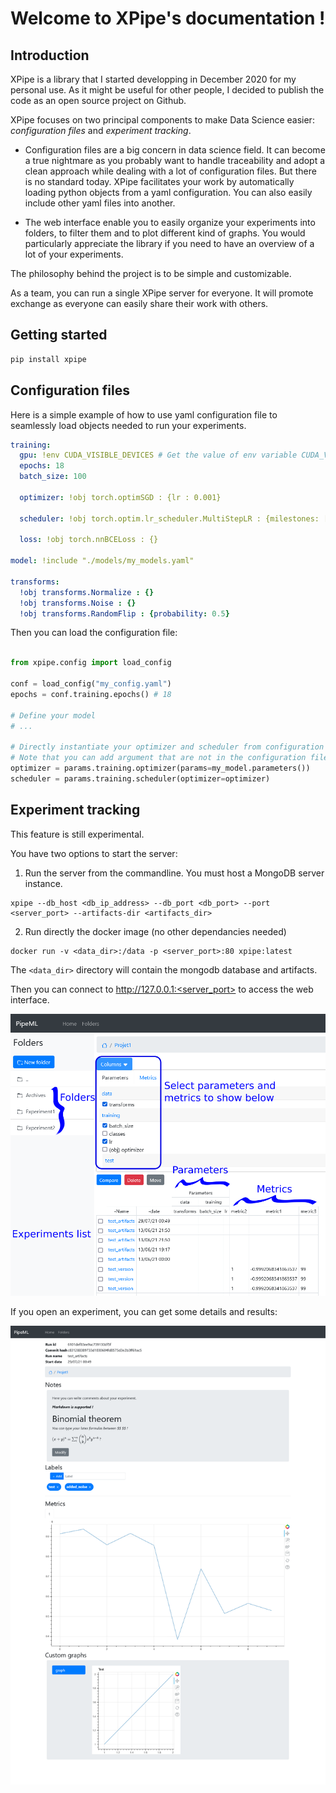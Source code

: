 # Welcome to XPipe's documentation !

## Introduction

XPipe is a library that I started developping in December 2020 for my personal use.
As it might be useful for other people, I decided to publish the code as an open source project on Github.

XPipe focuses on two principal components to make Data Science easier: *configuration files* and *experiment tracking*.

- Configuration files are a big concern in data science field. It can become a true nightmare as you probably want to handle traceability and adopt a clean approach while dealing with a lot of configuration files. But there is no standard today. XPipe facilitates your work by automatically loading python objects from a yaml configuration. You can also easily include other yaml files into another.

- The web interface enable you to easily organize your experiments into folders, to filter them and to plot different kind of graphs. You would particularly appreciate the library if you need to have an overview of a lot of your experiments.

The philosophy behind the project is to be simple and customizable.

As a team, you can run a single XPipe server for everyone. It will promote exchange as everyone can easily share their work with others.

## Getting started

```bash
pip install xpipe
```

## Configuration files

Here is a simple example of how to use yaml configuration file to seamlessly load objects needed to run your experiments.
  
```yaml
training:
  gpu: !env CUDA_VISIBLE_DEVICES # Get the value of env variable CUDA_VISIBLE_DEVICES
  epochs: 18
  batch_size: 100

  optimizer: !obj torch.optimSGD : {lr : 0.001}

  scheduler: !obj torch.optim.lr_scheduler.MultiStepLR : {milestones: [2, 6, 10, 14]}

  loss: !obj torch.nnBCELoss : {}

model: !include "./models/my_models.yaml"

transforms:
  !obj transforms.Normalize : {}
  !obj transforms.Noise : {}
  !obj transforms.RandomFlip : {probability: 0.5}
```

Then you can load the configuration file:

```python

from xpipe.config import load_config

conf = load_config("my_config.yaml")
epochs = conf.training.epochs() # 18

# Define your model
# ...

# Directly instantiate your optimizer and scheduler from configuration
# Note that you can add argument that are not in the configuration file
optimizer = params.training.optimizer(params=my_model.parameters()) 
scheduler = params.training.scheduler(optimizer=optimizer)
```

## Experiment tracking

This feature is still experimental.

You have two options to start the server:

1. Run the server from the commandline. You must host a MongoDB server instance.

```
xpipe --db_host <db_ip_address> --db_port <db_port> --port <server_port> --artifacts-dir <artifacts_dir>
```

2. Run directly the docker image (no other dependancies needed) 

```
docker run -v <data_dir>:/data -p <server_port>:80 xpipe:latest
```

The `<data_dir>` directory will contain the mongodb database and artifacts.

Then you can connect to http://127.0.0.1:<server_port> to access the web interface.

![webui1](https://github.com/Scotchy/XPipe/blob/main/docs/images/gui1.png)

If you open an experiment, you can get some details and results:

![webui2](https://github.com/Scotchy/XPipe/blob/main/docs/images/gui2.png)
